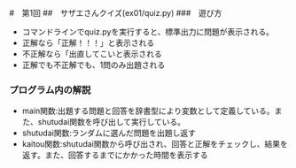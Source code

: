 #　第1回
##　サザエさんクイズ(ex01/quiz.py)
###　遊び方
* コマンドラインでquiz.pyを実行すると、標準出力に問題が表示される。
* 正解なら「正解！！！」と表示される
* 不正解なら「出直してこいと表示される
* 正解でも不正解でも、1問のみ出題される
### プログラム内の解説
* main関数:出題する問題と回答を辞書型により変数として定義している。また、shutudai関数を呼び出して実行している。
* shutudai関数:ランダムに選んだ問題を出題し返す
* kaitou関数:shutudai関数から呼び出され、回答と正解をチェックし、結果を返す。また、回答するまでにかかった時間を表示する